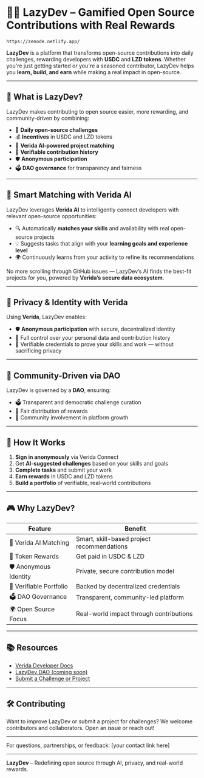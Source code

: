 # 🧑‍💻 LazyDev – Gamified Open Source Contributions with Real Rewards

```
https://zenode.netlify.app/
```

**LazyDev** is a platform that transforms open-source contributions into daily challenges, rewarding developers with **USDC** and **LZD tokens**. Whether you're just getting started or you're a seasoned contributor, LazyDev helps you **learn, build, and earn** while making a real impact in open-source.

---

## 🚀 What is LazyDev?

LazyDev makes contributing to open source easier, more rewarding, and community-driven by combining:

- 🎯 **Daily open-source challenges**
- 💰 **Incentives** in USDC and LZD tokens
- 🤖 **Verida AI-powered project matching**
- 🧾 **Verifiable contribution history**
- 🛡 **Anonymous participation**
- 🗳 **DAO governance** for transparency and fairness

---

## 🤖 Smart Matching with Verida AI

LazyDev leverages **Verida AI** to intelligently connect developers with relevant open-source opportunities:

- 🔍 Automatically **matches your skills** and availability with real open-source projects
- 💡 Suggests tasks that align with your **learning goals and experience level**
- 🌍 Continuously learns from your activity to refine its recommendations

No more scrolling through GitHub issues — LazyDev’s AI finds the best-fit projects for you, powered by **Verida’s secure data ecosystem**.

---

## 🔐 Privacy & Identity with Verida

Using **Verida**, LazyDev enables:

- 🛡 **Anonymous participation** with secure, decentralized identity
- 🔐 Full control over your personal data and contribution history
- 📜 Verifiable credentials to prove your skills and work — without sacrificing privacy

---

## 🧱 Community-Driven via DAO

LazyDev is governed by a **DAO**, ensuring:

- 🗳 Transparent and democratic challenge curation
- 🎁 Fair distribution of rewards
- 👥 Community involvement in platform growth

---

## 🧩 How It Works

1. **Sign in anonymously** via Verida Connect
2. Get **AI-suggested challenges** based on your skills and goals
3. **Complete tasks** and submit your work
4. **Earn rewards** in USDC and LZD tokens
5. **Build a portfolio** of verifiable, real-world contributions

---

## 🎮 Why LazyDev?

| Feature | Benefit |
|--------|---------|
| 🤖 Verida AI Matching | Smart, skill-based project recommendations |
| 💸 Token Rewards | Get paid in USDC & LZD |
| 🛡 Anonymous Identity | Private, secure contribution model |
| 📜 Verifiable Portfolio | Backed by decentralized credentials |
| 🗳 DAO Governance | Transparent, community-led platform |
| 🌍 Open Source Focus | Real-world impact through contributions |

---

## 📚 Resources

- [Verida Developer Docs](https://developer.verida.io)
- [LazyDev DAO (coming soon)](#)
- [Submit a Challenge or Project](#)

---

## 🛠️ Contributing

Want to improve LazyDev or submit a project for challenges? We welcome contributors and collaborators. Open an issue or reach out!

---



For questions, partnerships, or feedback: [your contact link here]

---

**LazyDev** – Redefining open source through AI, privacy, and real-world rewards.
